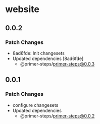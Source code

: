 # website

## 0.0.2

### Patch Changes

- 8ad6fde: Init changesets
- Updated dependencies [8ad6fde]
  - @primer-steps/primer-steps@0.0.3

## 0.0.1

### Patch Changes

- configure changesets
- Updated dependencies
  - @primer-steps/primer-steps@0.0.2

